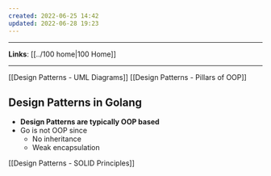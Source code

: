 ```yaml
---
created: 2022-06-25 14:42
updated: 2022-06-28 19:23
---
```

---
**Links**: [[../100 home|100 Home]]

---
[[Design Patterns - UML Diagrams]]
[[Design Patterns - Pillars of OOP]]

## Design Patterns in Golang
- **Design Patterns are typically OOP based**
- Go is not OOP since
	- No inheritance 
	- Weak encapsulation

[[Design Patterns - SOLID Principles]]

